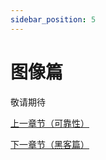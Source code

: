 ```yaml
---
sidebar_position: 5
---
```


# 图像篇

敬请期待

[上一章节（可靠性）](prompting-reliability)

[下一章节（黑客篇）](prompting-hacking)
